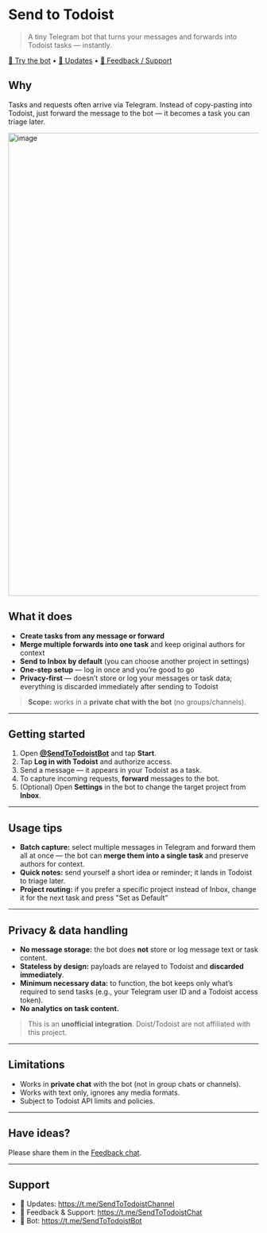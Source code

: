 # Send to Todoist

> A tiny Telegram bot that turns your messages and forwards into Todoist tasks — instantly.

[🤖 Try the bot](https://t.me/SendToTodoistBot) • [📢 Updates](https://t.me/SendToTodoistChannel) • [💬 Feedback / Support](https://t.me/SendToTodoistChat)

## Why
Tasks and requests often arrive via Telegram. Instead of copy-pasting into Todoist, just forward the message to the bot — it becomes a task you can triage later.


<img width="1510" height="932" alt="image" src="https://github.com/user-attachments/assets/6bbfc7c3-62f1-4dd5-8aa7-ae9e708f67d1" />

## What it does

- **Create tasks from any message or forward**  
- **Merge multiple forwards into one task** and keep original authors for context  
- **Send to Inbox by default** (you can choose another project in settings)  
- **One-step setup** — log in once and you’re good to go  
- **Privacy-first** — doesn’t store or log your messages or task data; everything is discarded immediately after sending to Todoist

> **Scope:** works in a **private chat with the bot** (no groups/channels).

---

## Getting started

1. Open **[@SendToTodoistBot](https://t.me/SendToTodoistBot)** and tap **Start**.  
2. Tap **Log in with Todoist** and authorize access.  
3. Send a message — it appears in your Todoist as a task.  
4. To capture incoming requests, **forward** messages to the bot.  
5. (Optional) Open **Settings** in the bot to change the target project from **Inbox**.

---

## Usage tips

- **Batch capture:** select multiple messages in Telegram and forward them all at once — the bot can **merge them into a single task** and preserve authors for context.  
- **Quick notes:** send yourself a short idea or reminder; it lands in Todoist to triage later.  
- **Project routing:** if you prefer a specific project instead of Inbox, change it for the next task and press "Set as Default"

---

## Privacy & data handling

- **No message storage:** the bot does **not** store or log message text or task content.  
- **Stateless by design:** payloads are relayed to Todoist and **discarded immediately**.  
- **Minimum necessary data:** to function, the bot keeps only what’s required to send tasks (e.g., your Telegram user ID and a Todoist access token).  
- **No analytics on task content.**

> This is an **unofficial integration**. Doist/Todoist are not affiliated with this project.

---

## Limitations

- Works in **private chat** with the bot (not in group chats or channels).  
- Works with text only, ignores any media formats.
- Subject to Todoist API limits and policies.

---

## Have ideas?

Please share them in the [Feedback chat](https://t.me/SendToTodoistChat).

---

## Support

- 📢 Updates: https://t.me/SendToTodoistChannel  
- 💬 Feedback & Support: https://t.me/SendToTodoistChat  
- 🤖 Bot: https://t.me/SendToTodoistBot
